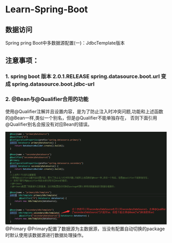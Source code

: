 # Learn-Spring-Boot

## 数据访问
Spring pring Boot中多数据源配置(一)：JdbcTemplate版本

## 注意事项：

### 1. spring boot 版本 2.0.1.RELEASE spring.datasource.boot.url 变成 spring.datasource.boot.jdbc-url

### 2. @Bean与@Qualifier合用的功能
使用@Qualifier注解并且设置内容，是为了防止注入时冲突问题,功能和上述函数的@Bean一样,类似一个别名，但是@Qualifier不能单独存在，
否则下面引用@Qualifier别名会报没有对应Bean的错误。
<div align="center">
<img src="https://github.com/ZP-AlwaysWin/Learn-Spring-Boot/blob/master/spring-boot-photos/Spring%20pring%20Boot%E4%B8%AD%E5%A4%9A%E6%95%B0%E6%8D%AE%E6%BA%90%E9%85%8D%E7%BD%AE(%E4%B8%80)%EF%BC%9AJdbcTemplate%E7%89%88%E6%9C%AC1.png" />
</div>
@Primary
@Primary配置了数据源为主数据源，当没有配置自动切换的package时默认使用该数据源进行数据处理操作。
